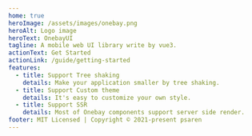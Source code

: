 ```yaml
---
home: true
heroImage: /assets/images/onebay.png
heroAlt: Logo image
heroText: OnebayUI
tagline: A mobile web UI library write by vue3.
actionText: Get Started
actionLink: /guide/getting-started
features:
  - title: Support Tree shaking
    details: Make your application smaller by tree shaking.
  - title: Support Custom theme
    details: It's easy to customize your own style.
  - title: Support SSR
    details: Most of Onebay components support server side render.
footer: MIT Licensed | Copyright © 2021-present psaren
---
```

